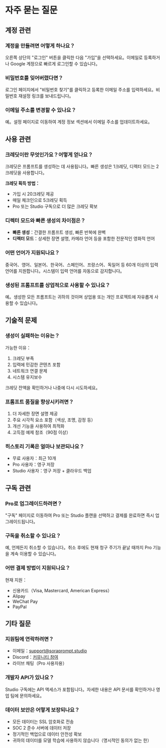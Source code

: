 # 자주 묻는 질문

## 계정 관련

### 계정을 만들려면 어떻게 하나요？
오른쪽 상단의 "로그인" 버튼을 클릭한 다음 "가입"을 선택하세요。이메일로 등록하거나 Google 계정으로 빠르게 로그인할 수 있습니다。

### 비밀번호를 잊어버렸다면？
로그인 페이지에서 "비밀번호 찾기"를 클릭하고 등록한 이메일 주소를 입력하세요。비밀번호 재설정 링크를 보내드립니다。

### 이메일 주소를 변경할 수 있나요？
예。설정 페이지로 이동하여 계정 정보 섹션에서 이메일 주소를 업데이트하세요。

## 사용 관련

### 크레딧이란 무엇인가요？어떻게 얻나요？
크레딧은 프롬프트를 생성하는 데 사용됩니다。빠른 생성은 1크레딧, 디렉터 모드는 2크레딧을 사용합니다。

**크레딧 획득 방법：**
- 가입 시 20크레딧 제공
- 매일 체크인으로 5크레딧 획득
- Pro 또는 Studio 구독으로 더 많은 크레딧 확보

### 디렉터 모드와 빠른 생성의 차이점은？
- **빠른 생성**：간결한 프롬프트 생성, 빠른 반복에 완벽
- **디렉터 모드**：상세한 장면 설명, 카메라 언어 등을 포함한 전문적인 영화적 언어

### 어떤 언어가 지원되나요？
중국어、영어、일본어、한국어、스페인어、프랑스어、독일어 등 60개 이상의 입력 언어를 지원합니다。시스템이 입력 언어를 자동으로 감지합니다。

### 생성된 프롬프트를 상업적으로 사용할 수 있나요？
예。생성한 모든 프롬프트는 귀하의 것이며 상업용 또는 개인 프로젝트에 자유롭게 사용할 수 있습니다。

## 기술적 문제

### 생성이 실패하는 이유는？
가능한 이유：
1. 크레딧 부족
2. 입력에 민감한 콘텐츠 포함
3. 네트워크 연결 문제
4. 시스템 유지보수

크레딧 잔액을 확인하거나 나중에 다시 시도하세요。

### 프롬프트 품질을 향상시키려면？
1. 더 자세한 장면 설명 제공
2. 주요 시각적 요소 포함（색상, 조명, 감정 등）
3. 개선 기능을 사용하여 최적화
4. 고득점 예제 참조（90점 이상）

### 히스토리 기록은 얼마나 보관되나요？
- 무료 사용자：최근 10개
- Pro 사용자：영구 저장
- Studio 사용자：영구 저장 + 클라우드 백업

## 구독 관련

### Pro로 업그레이드하려면？
"구독" 페이지로 이동하여 Pro 또는 Studio 플랜을 선택하고 결제를 완료하면 즉시 업그레이드됩니다。

### 구독을 취소할 수 있나요？
예, 언제든지 취소할 수 있습니다。취소 후에도 현재 청구 주기가 끝날 때까지 Pro 기능을 계속 이용할 수 있습니다。

### 어떤 결제 방법이 지원되나요？
현재 지원：
- 신용카드（Visa, Mastercard, American Express）
- Alipay
- WeChat Pay
- PayPal

## 기타 질문

### 지원팀에 연락하려면？
- 이메일：support@soraprompt.studio
- Discord：[커뮤니티 참여](https://discord.gg/soraprompt)
- 라이브 채팅（Pro 사용자용）

### 개발자 API가 있나요？
Studio 구독에는 API 액세스가 포함됩니다。자세한 내용은 API 문서를 확인하거나 영업 팀에 문의하세요。

### 데이터 보안은 어떻게 보장되나요？
- 모든 데이터는 SSL 암호화로 전송
- SOC 2 준수 서버에 데이터 저장
- 정기적인 백업으로 데이터 안전성 확보
- 귀하의 데이터를 모델 학습에 사용하지 않습니다（명시적인 동의가 없는 한）
